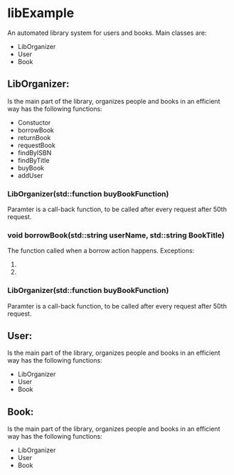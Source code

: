 <h1>libExample</h1>
An automated library system for users and books.
Main classes are:
<ul>
<li>LibOrganizer</li>
<li>User</li>
<li>Book</li>
</ul>
<div>
<h2>LibOrganizer:</h2>
Is the main part of the library, organizes people and books in an efficient way has the following functions:
<ul>
<li>Constuctor</li>
<li>borrowBook</li>
<li>returnBook</li>
<li>requestBook</li>
<li>findByISBN</li>
<li>findByTitle</li>
<li>buyBook</li>
<li>addUser</li>
</ul>
   <span>
  <h3>LibOrganizer(std::function<void(Book book)> buyBookFunction)</h3>
    <p>Paramter is a call-back function, to be called after every request after 50th request.</p>
  <h3>void borrowBook(std::string userName, std::string BookTitle)</h3>
    <p>The function called when a borrow action happens.
    Exceptions:
    <ol>
      <li></li>
      <li></li>
    </ol>
  <h3>LibOrganizer(std::function<void(Book book)> buyBookFunction)</h3>
    <p>Paramter is a call-back function, to be called after every request after 50th request.</p>
</div>
<div>
<h2>User:</h2>
Is the main part of the library, organizes people and books in an efficient way has the following functions:
<ul>
<li>LibOrganizer</li>
<li>User</li>
<li>Book</li>
</ul>
</div>
<div>
<h2>Book:</h2>
Is the main part of the library, organizes people and books in an efficient way has the following functions:
<ul>
<li>LibOrganizer</li>
<li>User</li>
<li>Book</li>
</ul>
</div>
